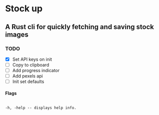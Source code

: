 # Stock up

## A Rust cli for quickly fetching and saving stock images

### TODO

- [x] Set API keys on init
- [ ] Copy to clipboard
- [ ] Add progress indicator
- [ ] Add pexels api
- [ ] Init set defaults

#### Flags

```

-h, -help -- displays help info.

```
